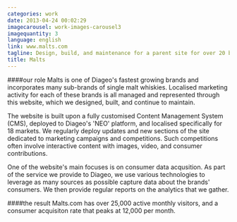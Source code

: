 ```yaml
---
categories: work
date: 2013-04-24 00:02:29
imagecarousel: work-images-carousel3
imagequantity: 3
language: english
link: www.malts.com
tagline: Design, build, and maintenance for a parent site for over 20 brands
title: Malts
---
```


####our role
Malts is one of Diageo's fastest growing brands and incorporates many sub-brands of single malt whiskies. Localised marketing activity for each of these brands is all managed and represented through this website, which we designed, built, and continue to maintain.

The website is built upon a fully customised Content Management System (CMS), deployed to Diageo's 'NEO' platform, and localised specifically for 18 markets. We regularly deploy updates and new sections of the site dedicated to marketing campaigns and competitions. Such competitions often involve interactive content with images, video, and consumer contributions.

One of the website's main focuses is on consumer data acqusition. As part of the service we provide to Diageo, we use various technologies to leverage as many sources as possible capture data about the brands' consumers. We then provide regular reports on the analytics that we gather.

####the result
Malts.com has over 25,000 active monthly visitors, and a consumer acquisiton rate that peaks at 12,000 per month.